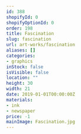 ```yaml
---
id: 388
shopifyId: 0
shopifyOptionId: 0
order: 198
title: Fascination
slug: fascination
url: art-works/fascination
aliases: []
categories:
- graphics
inStock: false
isVisible: false
location: ""
height: 30
width: 21
date: 2019-01-01T00:00:00Z
materials:
- ink
- newspaper
price: -1
mainImage: Fascination.jpg
---
```

